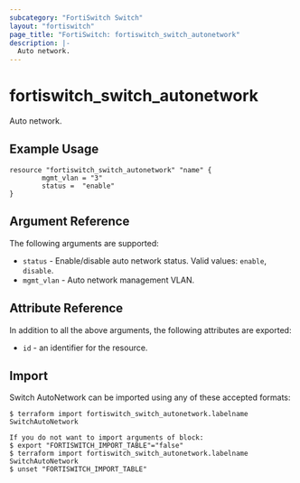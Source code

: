 ```yaml
---
subcategory: "FortiSwitch Switch"
layout: "fortiswitch"
page_title: "FortiSwitch: fortiswitch_switch_autonetwork"
description: |-
  Auto network.
---
```


# fortiswitch_switch_autonetwork
Auto network.

## Example Usage

```hcl
resource "fortiswitch_switch_autonetwork" "name" {
        mgmt_vlan = "3"
        status =  "enable"
}
```

## Argument Reference

The following arguments are supported:

* `status` - Enable/disable auto network status. Valid values: `enable`, `disable`.
* `mgmt_vlan` - Auto network management VLAN.


## Attribute Reference

In addition to all the above arguments, the following attributes are exported:
* `id` - an identifier for the resource.

## Import

Switch AutoNetwork can be imported using any of these accepted formats:
```
$ terraform import fortiswitch_switch_autonetwork.labelname SwitchAutoNetwork

If you do not want to import arguments of block:
$ export "FORTISWITCH_IMPORT_TABLE"="false"
$ terraform import fortiswitch_switch_autonetwork.labelname SwitchAutoNetwork
$ unset "FORTISWITCH_IMPORT_TABLE"
```
